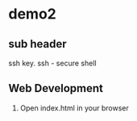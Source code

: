 # demo2
## sub header
ssh key. ssh - secure shell
## Web Development
1. Open index.html in your browser
